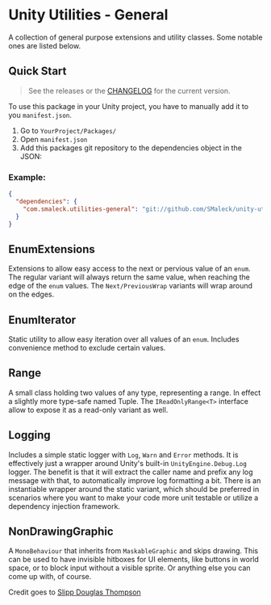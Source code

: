 # Unity Utilities - General
A collection of general purpose extensions and utility classes. Some notable ones are listed below.

## Quick Start
> See the releases or the [CHANGELOG](./Packages/com.smaleck.utilities-general/CHANGELOG.md) for the current version.

To use this package in your Unity project, you have to manually add it to you `manifest.json`.

1. Go to `YourProject/Packages/`
2. Open `manifest.json`
3. Add this packages git repository to the dependencies object in the JSON:

### Example:
```json
{
  "dependencies": {
    "com.smaleck.utilities-general": "git://github.com/SMaleck/unity-utilities-general.git?path=/Packages/com.smaleck.utilities-general#v1.0.0"
  }
}
```

## EnumExtensions
Extensions to allow easy access to the next or pervious value of an `enum`.
The regular variant will always return the same value, when reaching the edge of the `enum` values. 
The `Next/PreviousWrap` variants will wrap around on the edges.

## EnumIterator
Static utility to allow easy iteration over all values of an `enum`. 
Includes convenience method to exclude certain values.

## Range
A small class holding two values of any type, representing a range. In effect a slightly more type-safe named Tuple.
The `IReadOnlyRange<T>` interface allow to expose it as a read-only variant as well.

## Logging
Includes a simple static logger with `Log`, `Warn` and `Error` methods. It is effectively just a wrapper around Unity's built-in `UnityEngine.Debug.Log` logger.
The benefit is that it will extract the caller name and prefix any log message with that, to automatically improve log formatting a bit. There is an instantiable wrapper around the static variant, which should be preferred in scenarios where you want to make your code more unit testable or utilize a dependency injection framework.

## NonDrawingGraphic
A `MonoBehaviour` that inherits from `MaskableGraphic` and skips drawing. This can be used to have invisible hitboxes for UI elements, like buttons in world space, or to block input without a visible sprite. Or anything else you can come up with, of course.

Credit goes to [Slipp Douglas Thompson](https://gist.github.com/capnslipp/349c18283f2fea316369)
